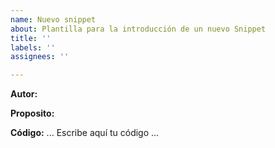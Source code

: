 ```yaml
---
name: Nuevo snippet
about: Plantilla para la introducción de un nuevo Snippet
title: ''
labels: ''
assignees: ''

---
```


**Autor:** 

**Proposito:** 

**Código:**
...
Escribe aquí tu código
...
